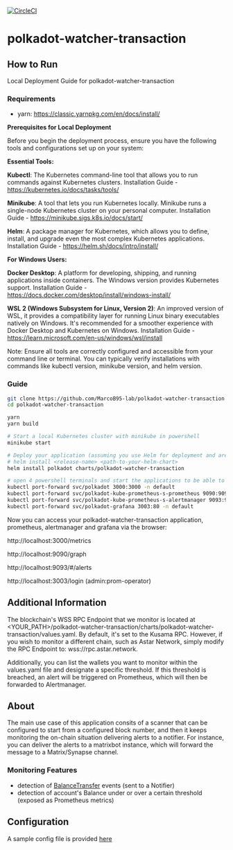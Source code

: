 [![CircleCI](https://circleci.com/gh/w3f/polkadot-watcher-transaction.svg?style=svg)](https://circleci.com/gh/w3f/polkadot-watcher-transaction)

# polkadot-watcher-transaction

## How to Run 

Local Deployment Guide for polkadot-watcher-transaction

### Requirements

- yarn: https://classic.yarnpkg.com/en/docs/install/

**Prerequisites for Local Deployment**

Before you begin the deployment process, ensure you have the following tools and configurations set up on your system:

**Essential Tools:**

**Kubectl**: The Kubernetes command-line tool that allows you to run commands against Kubernetes clusters.
        Installation Guide - https://kubernetes.io/docs/tasks/tools/

**Minikube**: A tool that lets you run Kubernetes locally. Minikube runs a single-node Kubernetes cluster on your personal computer.
        Installation Guide - https://minikube.sigs.k8s.io/docs/start/

**Helm**: A package manager for Kubernetes, which allows you to define, install, and upgrade even the most complex Kubernetes applications.
        Installation Guide - https://helm.sh/docs/intro/install/

**For Windows Users:**

**Docker Desktop**: A platform for developing, shipping, and running applications inside containers. The Windows version provides Kubernetes support.
        Installation Guide - https://docs.docker.com/desktop/install/windows-install/

**WSL 2 (Windows Subsystem for Linux, Version 2)**: An improved version of WSL, it provides a compatibility layer for running Linux binary executables natively on Windows.
        It's recommended for a smoother experience with Docker Desktop and Kubernetes on Windows.
        Installation Guide - https://learn.microsoft.com/en-us/windows/wsl/install

Note: Ensure all tools are correctly configured and accessible from your command line or terminal. You can typically verify installations with commands like kubectl version, minikube version, and helm version.

### Guide

```bash
git clone https://github.com/MarcoB95-lab/polkadot-watcher-transaction.git
cd polkadot-watcher-transaction

yarn
yarn build

# Start a local Kubernetes cluster with minikube in powershell
minikube start

# Deploy your application (assuming you use Helm for deployment and are in the directory "polkadot-watcher-transaction")
# helm install <release-name> <path-to-your-helm-chart>
helm install polkadot charts/polkadot-watcher-transaction

# open 4 powershell terminals and start the applications to be able to access them in the browser
kubectl port-forward svc/polkadot 3000:3000 -n default
kubectl port-forward svc/polkadot-kube-prometheus-s-prometheus 9090:9090 -n default
kubectl port-forward svc/polkadot-kube-prometheus-s-alertmanager 9093:9093 -n default
kubectl port-forward svc/polkadot-grafana 3003:80 -n default
```

Now you can access your polkadot-watcher-transaction application, prometheus, alertmanager and grafana via the browser:

http://localhost:3000/metrics

http://localhost:9090/graph

http://localhost:9093/#/alerts

http://localhost:3003/login (admin:prom-operator)

## Additional Information

The blockchain's WSS RPC Endpoint that we monitor is located at <YOUR_PATH>/polkadot-watcher-transaction/charts/polkadot-watcher-transaction/values.yaml. By default, it's set to the Kusama RPC. However, if you wish to monitor a different chain, such as Astar Network, simply modify the RPC Endpoint to: wss://rpc.astar.network.

Additionally, you can list the wallets you want to monitor within the values.yaml file and designate a specific threshold. If this threshold is breached, an alert will be triggered on Prometheus, which will then be forwarded to Alertmanager.


## About

The main use case of this application consits of a scanner that can be configured to start from a configured block number, and then it keeps monitoring the on-chain situation delivering alerts to a notifier. For instance, you can deliver the alerts to a matrixbot instance, which will forward the message to a Matrix/Synapse channel.

### Monitoring Features

- detection of [BalanceTransfer](https://polkadot.js.org/docs/substrate/events#transferaccountid32-accountid32-u128) events (sent to a Notifier)
- detection of account's Balance under or over a certain threshold (exposed as Prometheus metrics)

## Configuration

A sample config file is provided [here](/config/main.sample.yaml)

